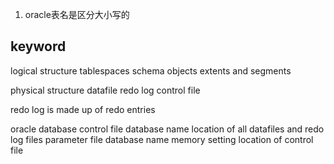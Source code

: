 1. oracle表名是区分大小写的

##  keyword
logical structure
    tablespaces
    schema objects
    extents and segments

physical structure
    datafile
    redo log
    control file



redo log is made up of redo entries


oracle database
    control file
        database name
        location of all datafiles and redo log files
    parameter file
        database name
        memory setting
        location of control file
